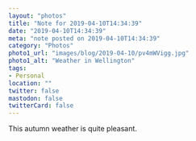 ```yaml
---
layout: "photos"
title: "Note for 2019-04-10T14:34:39"
date: "2019-04-10T14:34:39"
meta: "note posted on 2019-04-10T14:34:39"
category: "Photos"
photo1_url: "images/blog/2019-04-10/pv4mWVigg.jpg"
photo1_alt: "Weather in Wellington"
tags:
- Personal
location: ""
twitter: false
mastodon: false
twitterCard: false
---
```

This autumn weather is quite pleasant.
